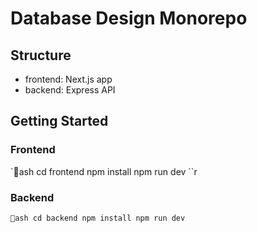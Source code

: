 # Database Design Monorepo

## Structure
- frontend: Next.js app
- backend: Express API

## Getting Started
### Frontend
`ash
cd frontend
npm install
npm run dev
``r

### Backend
`ash
cd backend
npm install
npm run dev
`
